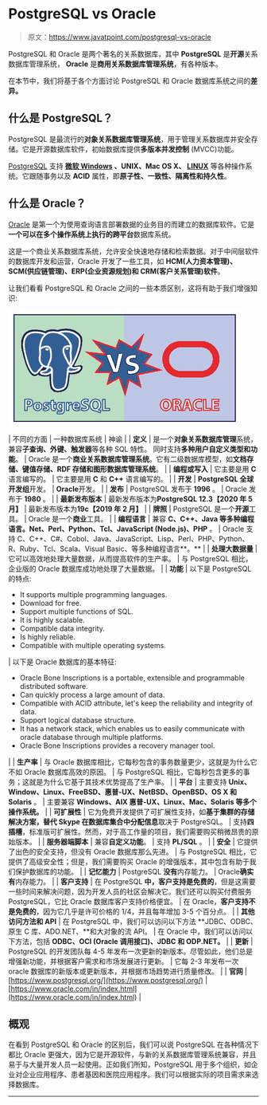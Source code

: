 # PostgreSQL vs Oracle

> 原文：<https://www.javatpoint.com/postgresql-vs-oracle>

PostgreSQL 和 Oracle 是两个著名的关系数据库，其中 **PostgreSQL** 是**开源**关系数据库管理系统， **Oracle** 是**商用关系数据库管理系统**，有各种版本。

在本节中，我们将基于各个方面讨论 PostgreSQL 和 Oracle 数据库系统之间的**差异。**

## 什么是 PostgreSQL？

PostgreSQL 是最流行的**对象关系数据库管理系统**，用于管理关系数据库并安全存储。它是开源数据库软件，初始数据库提供**多版本并发控制** (MVCC)功能。

[PostgreSQL](https://www.javatpoint.com/postgresql-tutorial) 支持 **[微软 Windows](https://www.javatpoint.com/windows) 、UNIX、Mac OS X、 [LINUX](https://www.javatpoint.com/linux-tutorial)** 等各种操作系统。它跟随事务以及 **ACID** 属性，即**原子性、一致性、隔离性和持久性**。

## 什么是 Oracle？

[Oracle](https://www.javatpoint.com/what-is-oracle) 是第一个为使用查询语言部署数据的业务目的而建立的数据库软件。它是**一个可以在多个操作系统上执行的跨平台**数据库系统。

这是一个商业关系数据库系统，允许安全快速地存储和检索数据。对于中间层软件的数据库开发和运营，Oracle 开发了一些工具，如 **HCM(人力资本管理)、SCM(供应链管理)、ERP(企业资源规划)和 CRM(客户关系管理)软件**。

让我们看看 PostgreSQL 和 Oracle 之间的一些本质区别，这将有助于我们增强知识:

![PostgreSQL vs Oracle](img/0104dbd64d691ba255d89530f2e15af1.png)

| 不同的方面 | 一种数据库系统 | 神谕 |
| **定义** | 是一个**对象关系数据库管理**系统，兼容**子查询、外键、触发器**等各种 SQL 特性。
同时支持**多种用户自定义类型和功能**。 | Oracle 是一个**商业关系数据库管理系统**。它有二级数据库模型，如**文档存储、键值存储、RDF 存储和图形数据库管理系统**。 |
| **编程或写入** | 它主要是用 **C** 语言编写的。 | 它主要是用 **C** 和 **C++** 语言编写的。 |
| **开发** | **PostgreSQL 全球开发组**开发。 | **Oracle**开发。 |
| **发布** | PostgreSQL 发布于 **1996** 。 | Oracle 发布于 **1980** 。 |
| **最新发布版本** | 最新发布版本为**PostgreSQL 12.3【2020 年 5 月】** | 最新发布版本为**19c【2019 年 2 月】** |
| **牌照** | PostgreSQL 是一个**开源**工具。 | Oracle 是一个**商业**工具。 |
| **编程语言** | 兼容 **C、C++、Java 等多种编程语言。Net、Perl、Python、Tcl、JavaScript (Node.js)、PHP** 。 | Oracle 支持 C、C++、C#、Cobol、Java、JavaScript、Lisp、Perl、PHP、Python、R、Ruby、Tcl、Scala、Visual Basic、等多种编程语言**。** |
| **处理大数据量** | 它可以高效地处理大量数据，从而提高软件的生产率。 | 与 PostgreSQL 相比，企业版的 Oracle 数据库成功地处理了大量数据。 |
| **功能** | 以下是 PostgreSQL 的特点:

*   It supports multiple programming languages.
*   Download for free.
*   Support multiple functions of SQL.
*   It is highly scalable.
*   Compatible data integrity.
*   Is highly reliable.
*   Compatible with multiple operating systems.

 | 以下是 Oracle 数据库的基本特征:

*   Oracle Bone Inscriptions is a portable, extensible and programmable distributed software.
*   Can quickly process a large amount of data.
*   Compatible with ACID attribute, let's keep the reliability and integrity of data.
*   Support logical database structure.
*   It has a network stack, which enables us to easily communicate with oracle database through multiple platforms.
*   Oracle Bone Inscriptions provides a recovery manager tool.

 |
| **生产率** | 与 Oracle 数据库相比，它每秒包含的事务数量更少，这就是为什么它不如 Oracle 数据库高效的原因。 | 与 PostgreSQL 相比，它每秒包含更多的事务；这就是为什么它基于其技术优势提高了生产率。 |
| **平台** | 主要支持 **Unix、Window、Linux、FreeBSD、惠普-UX、NetBSD、OpenBSD、OS X 和 Solaris** 。 | 主要兼容 **Windows、AIX 惠普-UX、Linux、Mac、Solaris 等多个操作系统。** |
| **可扩展性** | 它为免费开发提供了可扩展性支持，如**基于集群的存储解决方案，替代 Skype 在数据库集合中分配信息**取决于 PostgreSQL。 | 支持**四插槽**，标准版可扩展性。然而，对于高工作量的项目，我们需要购买稍微昂贵的原始版本。 |
| **服务器端脚本** | 兼容**自定义功能**。 | 支持 **PL/SQL** 。 |
| **安全** | 它提供了出色的安全支持，但没有 Oracle 数据库那么先进。 | 与 PostgreSQL 相比，它提供了高级安全性；但是，我们需要购买 Oracle 的增强版本，其中包含有助于我们保护数据库的功能。 |
| **记忆能力** | PostgreSQL **没有**内存能力。 | Oracle**确实有**内存能力。 |
| **客户支持** | 在 PostgreSQL **中，客户支持是免费的**，但是这需要一些时间来解决问题，因为开发人员的社区会解决它。我们还可以购买付费服务 PostgreSQL，它比 Oracle 数据库客户支持价格便宜。 | 在 Oracle，**客户支持不是免费的**，因为它几乎是许可价格的 1/4，并且每年增加 3-5 个百分点。 |
| **其他访问方法和 API** | 在 PostgreSQL 中，我们可以访问以下方法 **JDBC、ODBC、原生 C 库、ADO.NET、**和大对象的流 API。 | 在 Oracle 中，我们可以访问以下方法，包括 **ODBC、OCI (Oracle 调用接口)、JDBC 和 ODP.NET。** |
| **更新** | PostgreSQL 的开发团队每 4-5 年发布一次更新的新版本。尽管如此，他们总是增强新功能，并根据客户需求和市场发展进行更新。 | 它每 2-3 年发布一次 oracle 数据库的新版本或更新版本，并根据市场趋势进行质量修改。 |
| **官网** | [https://www.postgresql.org/](https://www.postgresql.org/) | [https://www.oracle.com/in/index.html](https://www.oracle.com/in/index.html) |

## 概观

在看到 PostgreSQL 和 Oracle 的区别后，我们可以说 PostgreSQL 在各种情况下都比 Oracle 更强大，因为它是开源软件，与新的关系数据库管理系统兼容，并且易于与大量开发人员一起使用。正如我们所知，PostgreSQL 用于多个组织，如企业对企业应用程序、患者基因和医院应用程序。我们可以根据实际的项目需求来选择数据库。

* * *